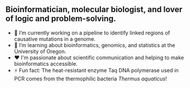 ## Bioinformatician, molecular biologist, and lover of logic and problem-solving.

- 🔭 I’m currently working on a pipeline to identify linked regions of causative mutations in a genome.
- 🌱 I’m learning about bioinformatics, genomics, and statistics at the University of Oregon.
- ❤️ I'm passionate about scientific communication and helping to make bioinformatics accessible.
- ⚡ Fun fact: The heat-resistant enzyme Taq DNA polymerase used in PCR comes from the thermophilic bacteria _Thermus aquaticus_!

<!--
**daytonamelia/daytonamelia** is a ✨ _special_ ✨ repository because its `README.md` (this file) appears on your GitHub profile.

Here are some ideas to get you started:

- 🔭 I’m currently working on ...
- 🌱 I’m currently learning ...
- 👯 I’m looking to collaborate on ...
- 🤔 I’m looking for help with ...
- 💬 Ask me about ...
- 📫 How to reach me: ...
- 😄 Pronouns: ...
- ⚡ Fun fact: ...
-->
